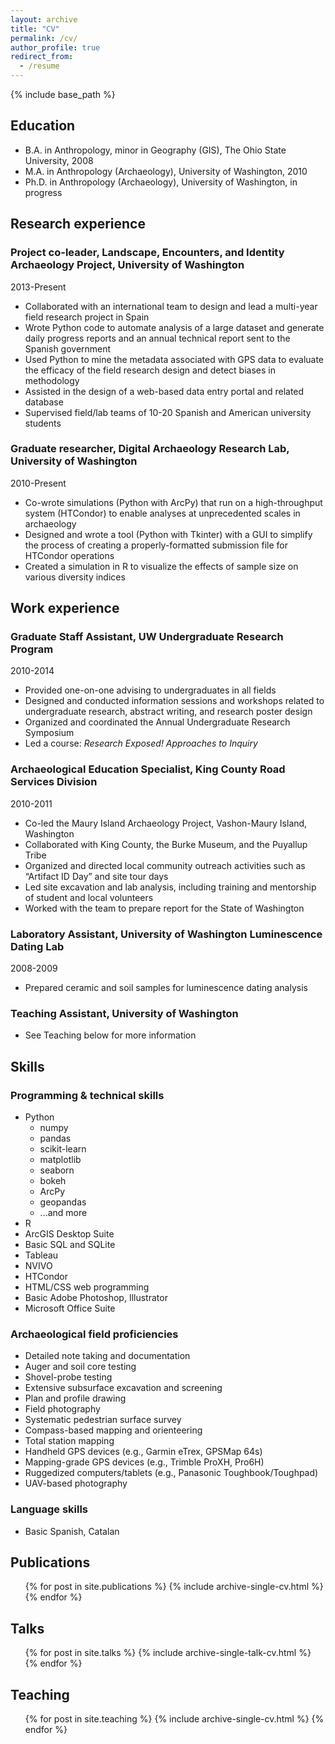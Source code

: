 ```yaml
---
layout: archive
title: "CV"
permalink: /cv/
author_profile: true
redirect_from:
  - /resume
---
```


{% include base_path %}

## Education
* B.A. in Anthropology, minor in Geography (GIS), The Ohio State University, 2008
* M.A. in Anthropology (Archaeology), University of Washington, 2010
* Ph.D. in Anthropology (Archaeology), University of Washington, in progress

## Research experience
### Project co-leader, Landscape, Encounters, and Identity Archaeology Project, University of Washington
2013-Present
  * Collaborated with an international team to design and lead a multi-year field research project in Spain
  * Wrote Python code to automate analysis of a large dataset and generate daily progress reports and an annual technical report sent to the Spanish government
  * Used Python to mine the metadata associated with GPS data to evaluate the efficacy of the field research design and detect biases in methodology
  * Assisted in the design of a web-based data entry portal and related database
  * Supervised field/lab teams of 10-20 Spanish and American university students

### Graduate researcher, Digital Archaeology Research Lab, University of Washington
2010-Present
  * Co-wrote simulations (Python with ArcPy) that run on a high-throughput system (HTCondor) to enable analyses at unprecedented scales in archaeology
  * Designed and wrote a tool (Python with Tkinter) with a GUI to simplify the process of creating a properly-formatted submission file for HTCondor operations
  * Created a simulation in R to visualize the effects of sample size on various diversity indices

## Work experience
### Graduate Staff Assistant, UW Undergraduate Research Program
2010-2014
  * Provided one-on-one advising to undergraduates in all fields
  * Designed and conducted information sessions and workshops related to undergraduate research, abstract writing, and research poster design
  * Organized and coordinated the Annual Undergraduate Research Symposium
  * Led a course: *Research Exposed! Approaches to Inquiry*

### Archaeological Education Specialist, King County Road Services Division
2010-2011
  * Co-led the Maury Island Archaeology Project, Vashon-Maury Island, Washington
  * Collaborated with King County, the Burke Museum, and the Puyallup Tribe
  * Organized and directed local community outreach activities such as “Artifact ID Day” and site tour days
  * Led site excavation and lab analysis, including training and mentorship of student and local volunteers
  * Worked with the team to prepare report for the State of Washington

### Laboratory Assistant, University of Washington Luminescence Dating Lab
2008-2009
  * Prepared ceramic and soil samples for luminescence dating analysis

### Teaching Assistant, University of Washington
  * See Teaching below for more information
  
## Skills
### Programming & technical skills
  * Python
    * numpy
    * pandas
    * scikit-learn
    * matplotlib
    * seaborn
    * bokeh
    * ArcPy
    * geopandas
    * ...and more
  * R
  * ArcGIS Desktop Suite
  * Basic SQL and SQLite
  * Tableau
  * NVIVO
  * HTCondor
  * HTML/CSS web programming
  * Basic Adobe Photoshop, Illustrator
  * Microsoft Office Suite

### Archaeological field proficiencies
  * Detailed note taking and documentation
  * Auger and soil core testing
  * Shovel-probe testing
  * Extensive subsurface excavation and screening
  * Plan and profile drawing
  * Field photography
  * Systematic pedestrian surface survey
  * Compass-based mapping and orienteering
  * Total station mapping
  * Handheld GPS devices (e.g., Garmin eTrex, GPSMap 64s)
  * Mapping-grade GPS devices (e.g., Trimble ProXH, Pro6H)
  * Ruggedized computers/tablets (e.g., Panasonic Toughbook/Toughpad)
  * UAV-based photography

### Language skills
  * Basic Spanish, Catalan

## Publications
  <ul>{% for post in site.publications %}
    {% include archive-single-cv.html %}
  {% endfor %}</ul>
  
## Talks
  <ul>{% for post in site.talks %}
    {% include archive-single-talk-cv.html %}
  {% endfor %}</ul>
  
## Teaching
  <ul>{% for post in site.teaching %}
    {% include archive-single-cv.html %}
  {% endfor %}</ul>
  

